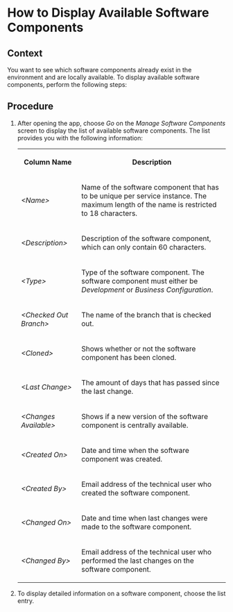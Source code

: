 <!-- loio8a501fa4fe354edfa67015eec1c4af73 -->

# How to Display Available Software Components



<a name="loio8a501fa4fe354edfa67015eec1c4af73__section_cw5_2nr_m3b"/>

## Context

You want to see which software components already exist in the environment and are locally available. To display available software components, perform the following steps:



<a name="loio8a501fa4fe354edfa67015eec1c4af73__section_tfb_n4w_m2b"/>

## Procedure

1.  After opening the app, choose *Go* on the *Manage Software Components* screen to display the list of available software components. The list provides you with the following information:


    <table>
    <tr>
    <th>

    Column Name


    
    </th>
    <th>

    Description


    
    </th>
    </tr>
    <tr>
    <td>

     *<Name\>* 


    
    </td>
    <td>

    Name of the software component that has to be unique per service instance. The maximum length of the name is restricted to 18 characters.


    
    </td>
    </tr>
    <tr>
    <td>

     *<Description\>* 


    
    </td>
    <td>

    Description of the software component, which can only contain 60 characters.


    
    </td>
    </tr>
    <tr>
    <td>

     *<Type\>* 


    
    </td>
    <td>

    Type of the software component. The software component must either be *Development* or *Business Configuration*.


    
    </td>
    </tr>
    <tr>
    <td>

     *<Checked Out Branch\>* 


    
    </td>
    <td>

    The name of the branch that is checked out.


    
    </td>
    </tr>
    <tr>
    <td>

     *<Cloned\>* 


    
    </td>
    <td>

    Shows whether or not the software component has been cloned.


    
    </td>
    </tr>
    <tr>
    <td>

     *<Last Change\>* 


    
    </td>
    <td>

    The amount of days that has passed since the last change.


    
    </td>
    </tr>
    <tr>
    <td>

     *<Changes Available\>* 


    
    </td>
    <td>

    Shows if a new version of the software component is centrally available.


    
    </td>
    </tr>
    <tr>
    <td>

     *<Created On\>* 


    
    </td>
    <td>

    Date and time when the software component was created.


    
    </td>
    </tr>
    <tr>
    <td>

     *<Created By\>* 


    
    </td>
    <td>

    Email address of the technical user who created the software component.


    
    </td>
    </tr>
    <tr>
    <td>

     *<Changed On\>* 


    
    </td>
    <td>

    Date and time when last changes were made to the software component.


    
    </td>
    </tr>
    <tr>
    <td>

     *<Changed By\>* 


    
    </td>
    <td>

    Email address of the technical user who performed the last changes on the software component.


    
    </td>
    </tr>
    </table>
    
2.  To display detailed information on a software component, choose the list entry.



